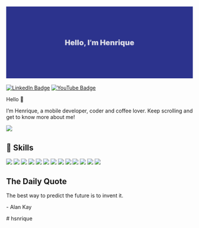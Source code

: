 [![Henrique's GitHub Banner](./assets/banner.png)](https://beacons.ai/hsnrique)

[![LinkedIn Badge](https://img.shields.io/badge/LinkedIn-0077B5?style=for-the-badge&logo=linkedin&logoColor=white)](https://www.linkedin.com/in/hsnrique/)
[![YouTube Badge](https://img.shields.io/badge/YouTube-FF0000?style=for-the-badge&logo=youtube&logoColor=white)](https://www.youtube.com/@hsnrique/)

Hello 👋

I’m Henrique, a mobile developer, coder and coffee lover. Keep scrolling and get to know more about me!

<a href="https://github.com/hsnrique">
  <img height="225" src="https://github-readme-stats.vercel.app/api/top-langs/?username=hsnrique&theme=dark"/>
</a>

## 💼 Skills

![](https://img.shields.io/badge/Swift-f86633?style=for-the-badge&logo=swift&logoColor=white)
![](https://img.shields.io/badge/TypeScript-3075c1?style=for-the-badge&logo=typescript&logoColor=white)
![](https://img.shields.io/badge/Python-306998?style=for-the-badge&logo=python&logoColor=white)
![](https://img.shields.io/badge/SwiftUI-016af6?style=for-the-badge&logo=swift&logoColor=white)
![](https://img.shields.io/badge/Node.js-43853D?style=for-the-badge&logo=node.js&logoColor=white)
![](https://img.shields.io/badge/Next-000000?style=for-the-badge&logo=next.js&logoColor=white)
![](https://img.shields.io/badge/React-20232A?style=for-the-badge&logo=react&logoColor=61DAFB)
![](https://img.shields.io/badge/React%20Native-E34F26?style=for-the-badge&logo=react&logoColor=white)
![](https://img.shields.io/badge/MongoDB-4EA94B?style=for-the-badge&logo=mongodb&logoColor=white)
![](https://img.shields.io/badge/Vercel-000000?style=for-the-badge&logo=vercel&logoColor=white)
![](https://img.shields.io/badge/Render-430098?style=for-the-badge&logo=render&logoColor=white)
![](https://img.shields.io/badge/MacOS-4f4f4e?style=for-the-badge&logo=macos&logoColor=white)
![](https://img.shields.io/badge/Xcode-f86633?style=for-the-badge&logo=xcode&logoColor=white)

## The Daily Quote

<p>The best way to predict the future is to invent it.</p>

<p>- Alan Kay</p>
# hsnrique
